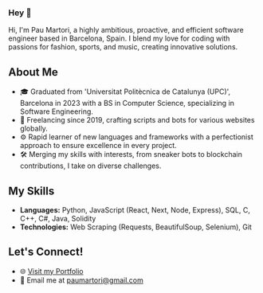 ### Hey 🤠

Hi, I'm Pau Martori, a highly ambitious, proactive, and efficient software engineer based in Barcelona, Spain. I blend my love for coding with passions for fashion, sports, and music, creating innovative solutions.

## About Me

- 🎓 Graduated from 'Universitat Politècnica de Catalunya (UPC)', Barcelona in 2023 with a BS in Computer Science, specializing in Software Engineering.
- 💼 Freelancing since 2019, crafting scripts and bots for various websites globally.
- ⚙️ Rapid learner of new languages and frameworks with a perfectionist approach to ensure excellence in every project.
- 🛠️ Merging my skills with interests, from sneaker bots to blockchain contributions, I take on diverse challenges.

## My Skills

- **Languages:** Python, JavaScript (React, Next, Node, Express), SQL, C, C++, C#, Java, Solidity
- **Technologies:** Web Scraping (Requests, BeautifulSoup, Selenium), Git



## Let's Connect!
- 🌐 [Visit my Portfolio](https://www.paumartori.com)
- 📧 Email me at paumartori@gmail.com
